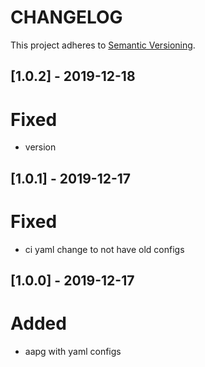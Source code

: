 # CHANGELOG

This project adheres to [Semantic Versioning](https://semver.org/spec/v2.0.0.html).
## [1.0.2] - 2019-12-18
# Fixed
- version

## [1.0.1] - 2019-12-17
# Fixed
- ci yaml change to not have old configs

## [1.0.0] - 2019-12-17
# Added
- aapg with yaml configs
